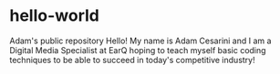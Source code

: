 # hello-world
Adam's public repository
Hello! My name is Adam Cesarini and I am a Digital Media Specialist at EarQ hoping to teach myself basic coding techniques to be able to succeed in today's competitive industry!

